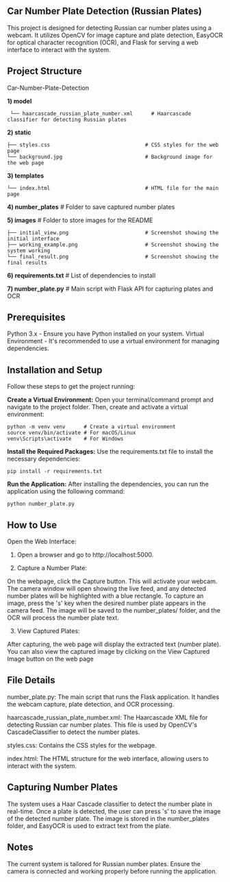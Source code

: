## Car Number Plate Detection (Russian Plates)

This project is designed for detecting Russian car number plates using a webcam. It utilizes OpenCV for image capture and plate detection, EasyOCR for optical character recognition (OCR), and Flask for serving a web interface to interact with the system.

## Project Structure 

Car-Number-Plate-Detection

**1) model**

     └── haarcascade_russian_plate_number.xml      # Haarcascade classifier for detecting Russian plates

**2) static**

    ├── styles.css                               # CSS styles for the web page
    └── background.jpg                           # Background image for the web page

**3) templates**
    
    └── index.html                               # HTML file for the main page

**4) number_plates**                                # Folder to save captured number plates

**5) images**                                       # Folder to store images for the README

    ├── initial_view.png                         # Screenshot showing the initial interface
    ├── working_example.png                      # Screenshot showing the system working
    └── final_result.png                         # Screenshot showing the final results

**6) requirements.txt**                             # List of dependencies to install

**7) number_plate.py**                              # Main script with Flask API for capturing plates and OCR

## Prerequisites

Python 3.x - Ensure you have Python installed on your system.
Virtual Environment - It's recommended to use a virtual environment for managing dependencies.

## Installation and Setup

Follow these steps to get the project running:

**Create a Virtual Environment:**
Open your terminal/command prompt and navigate to the project folder. Then, create and activate a virtual environment:

    python -m venv venv      # Create a virtual environment
    source venv/bin/activate # For macOS/Linux
    venv\Scripts\activate    # For Windows

**Install the Required Packages:**
Use the requirements.txt file to install the necessary dependencies:

    pip install -r requirements.txt

**Run the Application:**
After installing the dependencies, you can run the application using the following command:

    python number_plate.py

## How to Use
Open the Web Interface:

1) Open a browser and go to http://localhost:5000.

2) Capture a Number Plate:

On the webpage, click the Capture button. This will activate your webcam.
The camera window will open showing the live feed, and any detected number plates will be highlighted with a blue rectangle.
To capture an image, press the 's' key when the desired number plate appears in the camera feed.
The image will be saved to the number_plates/ folder, and the OCR will process the number plate text.

3) View Captured Plates:

After capturing, the web page will display the extracted text (number plate).
You can also view the captured image by clicking on the View Captured Image button on the web page

## File Details

number_plate.py: The main script that runs the Flask application. It handles the webcam capture, plate detection, and OCR processing.

haarcascade_russian_plate_number.xml: The Haarcascade XML file for detecting Russian car number plates. This file is used by OpenCV's CascadeClassifier to detect the number plates.

styles.css: Contains the CSS styles for the webpage.

index.html: The HTML structure for the web interface, allowing users to interact with the system.

## Capturing Number Plates

The system uses a Haar Cascade classifier to detect the number plate in real-time. Once a plate is detected, the user can press 's' to save the image of the detected number plate.
The image is stored in the number_plates folder, and EasyOCR is used to extract text from the plate.

## Notes

The current system is tailored for Russian number plates.
Ensure the camera is connected and working properly before running the application.
